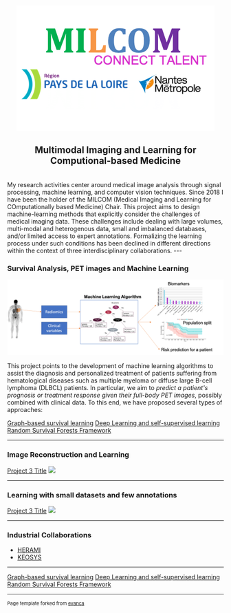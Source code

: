 <center>
<img src="images/milcom-logos.png?raw=true"/>
  
## Multimodal Imaging and Learning for Computional-based Medicine
</center>

<br>
My research activities center around medical image analysis through signal processing, machine learning, and computer vision techniques. 
Since 2018 I have been the holder of the MILCOM (Medical Imaging and Learning for COmputationally based Medicine) Chair. This project aims to design machine-learning methods that explicitly consider the challenges of medical imaging data. These challenges include dealing with large volumes,  multi-modal and heterogenous data,  small and imbalanced databases, and/or limited access to expert annotations. Formalizing the learning process under such conditions has been declined in different directions within the context of three interdisciplinary collaborations. 
---

### Survival Analysis, PET images and Machine Learning 

<img src="images/petsurv.png"/>

This project points to the development of machine learning algorithms to assist the diagnosis and personalized treatment of patients suffering from hematological diseases such as multiple myeloma or diffuse large B-cell lymphoma (DLBCL) patients. In particular, we aim to *predict a patient's prognosis or treatment response given their full-body PET images*, possibly combined with clinical data. To this end, we have proposed several types of approaches: 


[Graph-based survival learning](/projects/petsurv)
[Deep Learning and self-supervised learning ](/projects/petsurv)
[Random Survival Forests Framework](/projects/petsurv)



---
### Image Reconstruction and Learning

[Project 3 Title](http://example.com/)
<img src="images/dummy_thumbnail.jpg?raw=true"/>

---
### Learning with small datasets and few annotations

[Project 3 Title](http://example.com/)
<img src="images/dummy_thumbnail.jpg?raw=true"/>

---

### Industrial Collaborations

- [HERAMI](http://example.com/)
- [KEOSYS](http://example.com/)

---



[Graph-based survival learning](/pdf/sample_presentation.pdf)
[Deep Learning and self-supervised learning ](/sample_page)
[Random Survival Forests Framework](http://example.com/)



---
<p style="font-size:11px">Page template forked from <a href="https://github.com/evanca/quick-portfolio">evanca</a></p>
<!-- Remove above link if you don't want to attibute -->
